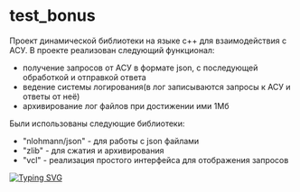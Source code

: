 # test_bonus
Проект динамической библиотеки на языке с++ для взаимодействия с АСУ. 
В проекте реализован следующий функционал:
  * получение запросов от АСУ в формате json, с последующей обработкой и отправкой ответа
  * ведение системы логирования(в лог записываются запросы к АСУ и ответы от неё)
  * архивирование лог файлов при достижении ими 1Мб

Были использованы следующие библиотеки:
  * "nlohmann/json" - для работы с json файлами
  * "zlib" - для сжатия и архивирования
  * "vcl" - реализация простого интерфейса для отображения запросов

  
[![Typing SVG](https://readme-typing-svg.herokuapp.com?color=%2336BCF7&lines=раз+два+три+жопа)](https://git.io/typing-svg)
